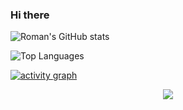 ### Hi there

![Roman's GitHub stats](https://github-readme-stats.vercel.app/api?username=romanxeo&amp;show_icons=true)

![Top Languages](https://github-readme-stats.vercel.app/api/top-langs/?username=romanxeo)

[![activity graph](https://github-readme-activity-graph.vercel.app/graph?username=romanxeo&bg_color=fff&color=444&line=888&radius=12&height=400&grid=false)](https://github.com/ashutosh00710/github-readme-activity-graph)


<p align="center">
  <img src="https://capsule-render.vercel.app/api?type=waving&color=gradient&height=60&section=footer"/>
</p>
